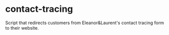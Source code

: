 # contact-tracing
Script that redirects customers from Eleanor&amp;Laurent's contact tracing form to their website.
